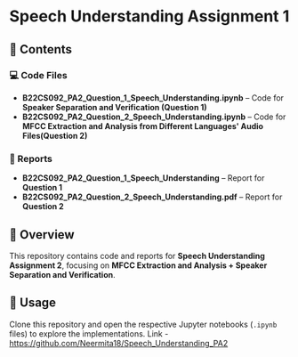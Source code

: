 # Speech Understanding Assignment 1  

## 📂 Contents  
 

### 💻 Code Files  
- **B22CS092_PA2_Question_1_Speech_Understanding.ipynb** – Code for **Speaker Separation and Verification (Question 1)**  
- **B22CS092_PA2_Question_2_Speech_Understanding.ipynb** – Code for **MFCC Extraction and Analysis from Different Languages' Audio Files(Question 2)**   

### 📄 Reports  
- **B22CS092_PA2_Question_1_Speech_Understanding** – Report for **Question 1**  
- **B22CS092_PA2_Question_2_Speech_Understanding.pdf** – Report for **Question 2**  


## 📌 Overview  
This repository contains code and reports for **Speech Understanding Assignment 2**, focusing on **MFCC Extraction and Analysis + Speaker Separation and Verification**.   

## 🚀 Usage  
Clone this repository and open the respective Jupyter notebooks (`.ipynb` files) to explore the implementations.  Link - https://github.com/Neermita18/Speech_Understanding_PA2
